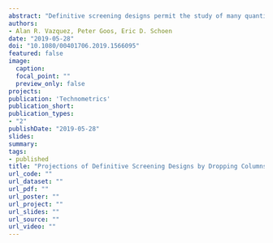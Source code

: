 ```yaml
---
abstract: "Definitive screening designs permit the study of many quantitative factors in a few runs more than twice the number of factors. In practical applications, researchers often require a design for m quantitative factors, construct a definitive screening design for more than m factors and drop the superfluous columns. This is done when the number of runs in the standard m-factor definitive screening design is considered too limited or when no standard definitive screening design (sDSD) exists for m factors. In these cases, it is common practice to arbitrarily drop the last columns of the larger design. In this article, we show that certain statistical properties of the resulting experimental design depend on the exact columns dropped and that other properties are insensitive to these columns. We perform a complete search for the best sets of 1–8 columns to drop from sDSDs with up to 24 factors. We observed the largest differences in statistical properties when dropping four columns from 8- and 10-factor definitive screening designs. In other cases, the differences are small, or even nonexistent."
authors:
- Alan R. Vazquez, Peter Goos, Eric D. Schoen
date: "2019-05-28"
doi: "10.1080/00401706.2019.1566095"
featured: false
image:
  caption:
  focal_point: ""
  preview_only: false
projects:
publication: 'Technometrics'
publication_short: 
publication_types:
- "2"
publishDate: "2019-05-28"
slides:
summary:
tags:
- published
title: "Projections of Definitive Screening Designs by Dropping Columns: Selection and Evaluation"
url_code: ""
url_dataset: ""
url_pdf: ""
url_poster: ""
url_project: ""
url_slides: ""
url_source: ""
url_video: ""
---
```


